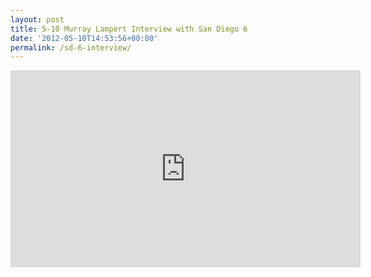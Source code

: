 ```yaml
---
layout: post
title: 5-10 Murray Lampert Interview with San Diego 6
date: '2012-05-10T14:53:56+00:00'
permalink: /sd-6-interview/
---
```

<iframe width="560" height="315" src="http://www.youtube.com/embed/gRIRWc6x3S4?rel=0" frameborder="0" allowfullscreen></iframe>
